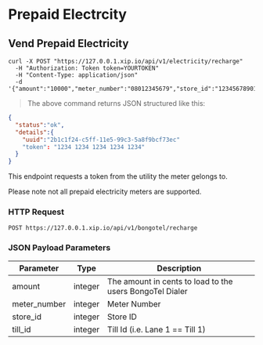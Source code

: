 # Prepaid Electrcity

## Vend Prepaid Electricity

```shell
curl -X POST "https://127.0.0.1.xip.io/api/v1/electricity/recharge"
  -H "Authorization: Token token=YOURTOKEN"
  -H "Content-Type: application/json"
  -d '{"amount":"10000","meter_number":"08012345679","store_id":"12345678901","till_id":"1"}'
```

> The above command returns JSON structured like this:

```json
{
  "status":"ok",
  "details":{
    "uuid":"2b1c1f24-c5ff-11e5-99c3-5a8f9bcf73ec"
    "token": "1234 1234 1234 1234 1234"
  }
}
```

This endpoint requests a token from the utility the meter gelongs to.

Please note not all prepaid electricity meters are supported.

### HTTP Request

`POST https://127.0.0.1.xip.io/api/v1/bongotel/recharge`

### JSON Payload Parameters

Parameter | Type | Description
--------- | ---- | -----------
amount | integer | The amount in cents to load to the users BongoTel Dialer
meter_number | integer | Meter Number
store_id | integer | Store ID
till_id | integer | Till Id (i.e. Lane 1 == Till 1)
